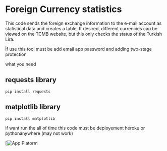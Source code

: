 # Foreign Currency statistics
This code sends the foreign exchange information to the e-mail account as statistical data and creates a table. If desired, different currencies can be viewed on the TCMB website, but this only checks the status of the Turkish Lira.

İf use this tool must be add email app password and adding two-stage protection

what you need

## requests library
````
pip install requests
````
## matplotlib library
````
pip install matplotlib
````

if want run the all of time this code must be deployement heroku or pythonanywhere (may not work)

[![App Platorm](Graphs/usd_graph)
